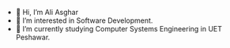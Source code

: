 - 👋 Hi, I’m Ali Asghar
- 👀 I’m interested in Software Development.
- 🌱 I’m currently studying Computer Systems Engineering in UET Peshawar.

<!---
Aliasgharshinwari/Aliasgharshinwari is a ✨ special ✨ repository because its `README.md` (this file) appears on your GitHub profile.
You can click the Preview link to take a look at your changes.
--->
